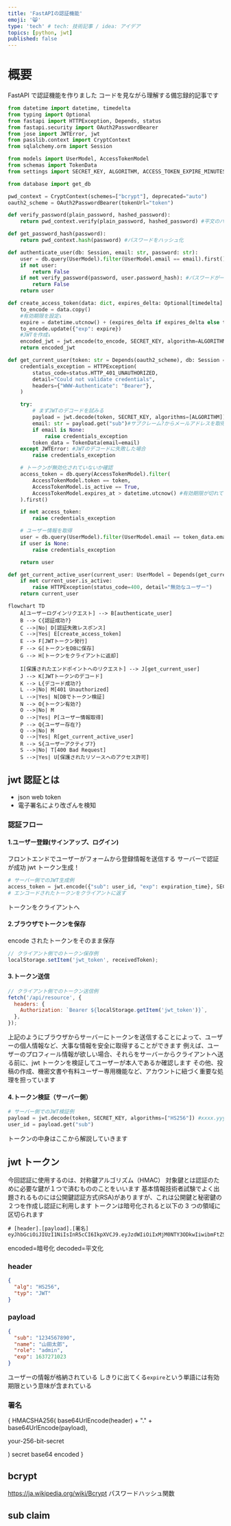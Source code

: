 ```yaml
---
title: 'FastAPIの認証機能'
emoji: '😸'
type: 'tech' # tech: 技術記事 / idea: アイデア
topics: [python, jwt]
published: false
---
```


# 概要

FastAPI で認証機能を作りました
コードを見ながら理解する備忘録的記事です

```python
from datetime import datetime, timedelta
from typing import Optional
from fastapi import HTTPException, Depends, status
from fastapi.security import OAuth2PasswordBearer
from jose import JWTError, jwt
from passlib.context import CryptContext
from sqlalchemy.orm import Session

from models import UserModel, AccessTokenModel
from schemas import TokenData
from settings import SECRET_KEY, ALGORITHM, ACCESS_TOKEN_EXPIRE_MINUTES

from database import get_db

pwd_context = CryptContext(schemes=["bcrypt"], deprecated="auto")
oauth2_scheme = OAuth2PasswordBearer(tokenUrl="token")

def verify_password(plain_password, hashed_password):
    return pwd_context.verify(plain_password, hashed_password) #平文のパスワードとハッシュ化されたパスワードを比較

def get_password_hash(password):
    return pwd_context.hash(password) #パスワードをハッシュ化

def authenticate_user(db: Session, email: str, password: str):
    user = db.query(UserModel).filter(UserModel.email == email).first() #メールアドレスでユーザーを取得
    if not user:
        return False
    if not verify_password(password, user.password_hash): #パスワードが一致しない場合
        return False
    return user

def create_access_token(data: dict, expires_delta: Optional[timedelta] = None):
    to_encode = data.copy()
    #有効期限を設定↓
    expire = datetime.utcnow() + (expires_delta if expires_delta else timedelta(minutes=ACCESS_TOKEN_EXPIRE_MINUTES))
    to_encode.update({"exp": expire})
    #JWTを作成↓
    encoded_jwt = jwt.encode(to_encode, SECRET_KEY, algorithm=ALGORITHM)#署名 SECRET_KEYとALGORITHMを使用
    return encoded_jwt

def get_current_user(token: str = Depends(oauth2_scheme), db: Session = Depends(get_db)):
    credentials_exception = HTTPException(
        status_code=status.HTTP_401_UNAUTHORIZED,
        detail="Could not validate credentials",
        headers={"WWW-Authenticate": "Bearer"},
    )

    try:
        # まずJWTのデコードを試みる
        payload = jwt.decode(token, SECRET_KEY, algorithms=[ALGORITHM])#改ざんされていないか確認
        email: str = payload.get("sub")#サブクレーム?からメールアドレスを取得　ペイロード?
        if email is None:
            raise credentials_exception
        token_data = TokenData(email=email)
    except JWTError: #JWTのデコードに失敗した場合
        raise credentials_exception

    # トークンが無効化されていないか確認
    access_token = db.query(AccessTokenModel).filter(
        AccessTokenModel.token == token,
        AccessTokenModel.is_active == True,
        AccessTokenModel.expires_at > datetime.utcnow() #有効期限が切れていないか確認
    ).first()

    if not access_token:
        raise credentials_exception

    # ユーザー情報を取得
    user = db.query(UserModel).filter(UserModel.email == token_data.email).first()
    if user is None:
        raise credentials_exception

    return user

def get_current_active_user(current_user: UserModel = Depends(get_current_user)):
    if not current_user.is_active:
        raise HTTPException(status_code=400, detail="無効なユーザー")
    return current_user

```

```mermaid
flowchart TD
    A[ユーザーログインリクエスト] --> B[authenticate_user]
    B --> C{認証成功?}
    C -->|No| D[認証失敗レスポンス]
    C -->|Yes| E[create_access_token]
    E --> F[JWTトークン発行]
    F --> G[トークンをDBに保存]
    G --> H[トークンをクライアントに返却]

    I[保護されたエンドポイントへのリクエスト] --> J[get_current_user]
    J --> K[JWTトークンのデコード]
    K --> L{デコード成功?}
    L -->|No| M[401 Unauthorized]
    L -->|Yes| N[DBでトークン検証]
    N --> O{トークン有効?}
    O -->|No| M
    O -->|Yes| P[ユーザー情報取得]
    P --> Q{ユーザー存在?}
    Q -->|No| M
    Q -->|Yes| R[get_current_active_user]
    R --> S{ユーザーアクティブ?}
    S -->|No| T[400 Bad Request]
    S -->|Yes| U[保護されたリソースへのアクセス許可]
```

## jwt 認証とは

- json web token
- 電子署名により改ざんを検知

### 認証フロー

#### 1.ユーザー登録(サインアップ、ログイン)

フロントエンドでユーザーがフォームから登録情報を送信する
サーバーで認証が成功
jwt トークン生成！

```python
# サーバー側でのJWT生成例
access_token = jwt.encode({"sub": user_id, "exp": expiration_time}, SECRET_KEY, algorithm="HS256")
# エンコードされたトークンをクライアントに返す
```

トークンをクライアントへ

#### 2.ブラウザでトークンを保存

encode されたトークンをそのまま保存

```js
// クライアント側でのトークン保存例
localStorage.setItem('jwt_token', receivedToken);
```

#### 3.トークン送信

```js
// クライアント側でのトークン送信例
fetch('/api/resource', {
  headers: {
    Authorization: `Bearer ${localStorage.getItem('jwt_token')}`,
  },
});
```

上記のようにブラウザからサーバーにトークンを送信することによって、ユーザーの個人情報など、大事な情報を安全に取得することができます
例えば、ユーザーのプロフィール情報が欲しい場合、それらをサーバーからクライアントへ送る前に、jwt トークンを検証してユーザーが本人であるか確認します
その他、投稿の作成、機密文書や有料ユーザー専用機能など、アカウントに紐づく重要な処理を担っています

#### 4.トークン検証（サーバー側）

```py
# サーバー側でのJWT検証例
payload = jwt.decode(token, SECRET_KEY, algorithms=["HS256"]) #xxxx.yyyy.zzzzの形
user_id = payload.get("sub")
```

トークンの中身はここから解説していきます

## jwt トークン

今回認証に使用するのは、対称鍵アルゴリズム（HMAC）
対象鍵とは認証のために必要な鍵が１つで済むもののことをいいます
基本情報技術者試験でよく出題されるものには公開鍵認証方式(RSA)がありますが、これは公開鍵と秘密鍵の２つを作成し認証に利用します
トークンは暗号化されると以下の 3 つの領域に区切られます

```
# [header].[payload].[署名]
eyJhbGciOiJIUzI1NiIsInR5cCI6IkpXVCJ9.eyJzdWIiOiIxMjM0NTY3ODkwIiwibmFtZSI6IkpvaG4gRG9lIiwiaWF0IjoxNTE2MjM5MDIyfQ.SflKxwRJSMeKKF2QT4fwpMeJf36POk6yJV_adQssw5c
```

encoded=暗号化
decoded=平文化

### header

```json
{
  "alg": "HS256",
  "typ": "JWT"
}
```

### payload

```json
{
  "sub": "1234567890",
  "name": "山田太郎",
  "role": "admin",
  "exp": 1637271023
}
```

ユーザーの情報が格納されている
しきりに出てくる`expire`という単語には有効期限という意味が含まれている

### 署名

{
HMACSHA256(
base64UrlEncode(header) + "." +
base64UrlEncode(payload),

your-256-bit-secret

) secret base64 encoded
}

## bcrypt

https://ja.wikipedia.org/wiki/Bcrypt
パスワードハッシュ関数

## sub claim
